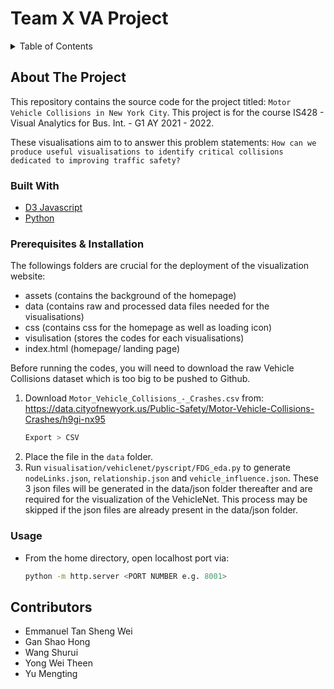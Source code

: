 # Team X VA Project
<details>
  <summary>Table of Contents</summary>
  <ol>
    <li><a href="#about-the-project">About The Project</a></li>
    <li><a href="#built-with">Built With</a></li>
    <li><a href="prerequisites-&-installation">Prerequisites & Installation</a></li>
    <li><a href="#usage">Usage</a></li>
    <li><a href="#built-with">Built With</a></li>
    <li><a href="#contributors">Contributors</a></li>
  </ol>
</details>

## About The Project
This repository contains the source code for the project titled: `Motor Vehicle Collisions in New York City`. This project is for the course IS428 - Visual Analytics for Bus. Int. - G1 AY 2021 - 2022. 

These visualisations aim to to answer this problem statements: `How can we produce useful visualisations to identify critical collisions dedicated to improving traffic safety?`

### Built With
* [D3 Javascript](https://d3js.org/)
* [Python](https://www.python.org/downloads/)

### Prerequisites & Installation
The followings folders are crucial for the deployment of the visualization website:
+ assets (contains the background of the homepage)
+ data (contains raw and processed data files needed for the visualisations)
+ css (contains css for the homepage as well as loading icon)
+ visulisation (stores the codes for each visualisations)
+ index.html (homepage/ landing page)

Before running the codes, you will need to download the raw Vehicle Collisions dataset which is too big to be pushed to Github.

1. Download `Motor_Vehicle_Collisions_-_Crashes.csv` from: https://data.cityofnewyork.us/Public-Safety/Motor-Vehicle-Collisions-Crashes/h9gi-nx95
   ```sh
   Export > CSV
   ```
2. Place the file in the `data` folder.
3. Run `visualisation/vehiclenet/pyscript/FDG_eda.py` to generate `nodeLinks.json`, `relationship.json` and `vehicle_influence.json`. These 3 json files will be generated in the data/json folder thereafter and are required for the visualization of the VehicleNet. This process may be skipped if the json files are already present in the data/json folder.


### Usage
* From the home directory, open localhost port via:
   ```sh
   python -m http.server <PORT NUMBER e.g. 8001>
   ```

## Contributors
+ Emmanuel Tan Sheng Wei
+ Gan Shao Hong
+ Wang Shurui
+ Yong Wei Theen
+ Yu Mengting
